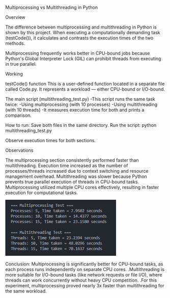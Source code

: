 Multiprocessing vs Multithreading in Python

Overview

The difference between multiprocessing and multithreading in Python is shown by this project. When executing a computationally demanding task (testCode()), it calculates and contrasts the execution times of the two methods.

Multiprocessing frequently works better in CPU-bound jobs because Python's Global Interpreter Lock (GIL) can prohibit threads from executing in true parallel.

Working

testCode() function
This is a user-defined function located in a separate file called Code.py. It represents a workload — either CPU-bound or I/O-bound.

The main script (multithreading_test.py)
-This script runs the same task twice: -Using multiprocessing (with 10 processes) -Using multithreading (with 10 threads) -It measures execution time for both and prints a comparison.


How to run:
Save both files in the same directory. Run the script: python multithreading_test.py

Observe execution times for both sections.

Observations

The multiprocessing section consistently performed faster than multithreading. Execution time increased as the number of processes/threads increased due to context switching and resource management overhead. Multithreading was slower because Python prevents true parallel execution of threads in CPU-bound tasks. Multiprocessing utilized multiple CPU cores effectively, resulting in faster execution for computational tasks.

![alt text](image-1.png)

Conclusion:
Multiprocessing is significantly better for CPU-bound tasks, as each process runs independently on separate CPU cores. .Multithreading is more suitable for I/O-bound tasks (like network requests or file I/O), where threads can work concurrently without heavy CPU competition. .For this experiment, multiprocessing proved nearly 3x faster than multithreading for the same workload.